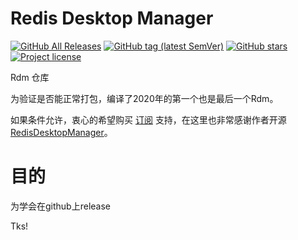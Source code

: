 # Redis Desktop Manager

[![GitHub All Releases](https://img.shields.io/github/downloads/kanyways/rdm/total?style=flat-square&logo=github)](https://github.com/kanyways/rdm/releases)
[![GitHub tag (latest SemVer)](https://img.shields.io/github/tag/kanyways/rdm?style=flat-square&logo=github)](https://github.com/kanyways/rdm/tags)
[![GitHub stars](https://img.shields.io/github/stars/kanyways/rdm?style=flat-square&logo=github)](https://github.com/kanyways/rdm/stargazers)
[![Project license](https://img.shields.io/github/license/kanyways/rdm?style=flat-square&logo=github)](https://github.com/kanyways/rdm/blob/master/LICENSE)

Rdm 仓库

为验证是否能正常打包，编译了2020年的第一个也是最后一个Rdm。

如果条件允许，衷心的希望购买 [订阅](https://redisdesktop.com/pricing) 支持，在这里也非常感谢作者开源 [RedisDesktopManager](https://github.com/uglide/RedisDesktopManager)。

# 目的

为学会在github上release

Tks!
